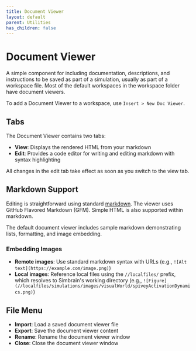 ```yaml
---
title: Document Viewer
layout: default
parent: Utilities
has_children: false
---
```


# Document Viewer

A simple component for including documentation, descriptions, and instructions to be saved as part of a simulation, usually as part of a workspace file. Most of the default workspaces in the workspace folder have document viewers.

To add a Document Viewer to a workspace, use `Insert > New Doc Viewer`.

## Tabs

The Document Viewer contains two tabs:

- **View**: Displays the rendered HTML from your markdown
- **Edit**: Provides a code editor for writing and editing markdown with syntax highlighting

All changes in the edit tab take effect as soon as you switch to the view tab.

## Markdown Support

Editing is straightforward using standard [markdown](https://github.com/adam-p/markdown-here/wiki/Markdown-Cheatsheet). The viewer uses GitHub Flavored Markdown (GFM). Simple HTML is also supported within markdown.

The default document viewer includes sample markdown demonstrating lists, formatting, and image embedding.

### Embedding Images

- **Remote images**: Use standard markdown syntax with URLs (e.g., `![Alt text](https://example.com/image.png)`)
- **Local images**: Reference local files using the `//localfiles/` prefix, which resolves to Simbrain's working directory (e.g., `![Figure](//localfiles/simulations/images/visualWorld/spiveyActivationDynamics.png)`)

## File Menu

- **Import**: Load a saved document viewer file
- **Export**: Save the document viewer content
- **Rename**: Rename the document viewer window
- **Close**: Close the document viewer window